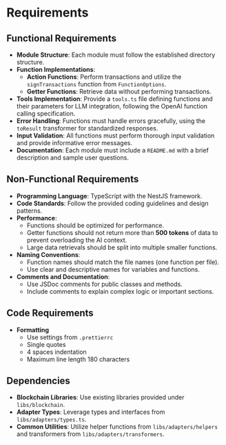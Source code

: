 # Requirements

## Functional Requirements

- **Module Structure**: Each module must follow the established directory structure.
- **Function Implementations**:
  - **Action Functions**: Perform transactions and utilize the `signTransactions` function from `FunctionOptions`.
  - **Getter Functions**: Retrieve data without performing transactions.
- **Tools Implementation**: Provide a `tools.ts` file defining functions and their parameters for LLM integration, following the OpenAI function calling specification.
- **Error Handling**: Functions must handle errors gracefully, using the `toResult` transformer for standardized responses.
- **Input Validation**: All functions must perform thorough input validation and provide informative error messages.
- **Documentation**: Each module must include a `README.md` with a brief description and sample user questions.

## Non-Functional Requirements

- **Programming Language**: TypeScript with the NestJS framework.
- **Code Standards**: Follow the provided coding guidelines and design patterns.
- **Performance**:
  - Functions should be optimized for performance.
  - Getter functions should not return more than **500 tokens** of data to prevent overloading the AI context.
  - Large data retrievals should be split into multiple smaller functions.
- **Naming Conventions**:
  - Function names should match the file names (one function per file).
  - Use clear and descriptive names for variables and functions.
- **Comments and Documentation**:
  - Use JSDoc comments for public classes and methods.
  - Include comments to explain complex logic or important sections.

## Code Requirements

- **Formatting**
  - Use settings from `.prettierrc`
  - Single quotes
  - 4 spaces indentation
  - Maximum line length 180 characters

## Dependencies

- **Blockchain Libraries**: Use existing libraries provided under `libs/blockchain`.
- **Adapter Types**: Leverage types and interfaces from `libs/adapters/types.ts`.
- **Common Utilities**: Utilize helper functions from `libs/adapters/helpers` and transformers from `libs/adapters/transformers`.
